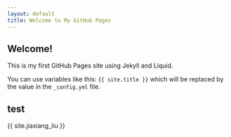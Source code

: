 ```yaml
---
layout: default
title: Welcome to My GitHub Pages
---
```


## Welcome!

This is my first GitHub Pages site using Jekyll and Liquid.

You can use variables like this: `{{ site.title }}` which will be replaced by the value in the `_config.yml` file.

## test

{{ site.jiaxiang_liu }}
